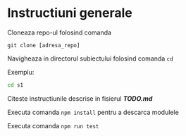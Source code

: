 # Instructiuni generale

Cloneaza repo-ul folosind comanda

```
git clone [adresa_repo]
```

Navigheaza in directorul subiectului folosind comanda ```cd```

Exemplu:

```bash
cd s1
```

Citeste instructiunile descrise in fisierul ***TODO.md***

Executa comanda ```npm install``` pentru a descarca modulele 

Executa comanda ```npm run test```
